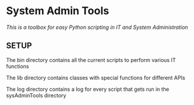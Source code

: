 # System Admin Tools
*This is a toolbox for easy Python scripting in IT and System Administration*

## SETUP
The bin directory contains all the current scripts to perform various IT functions

The lib directory contains classes with special functions for different APIs

The log directory contains a log for every script that gets run in the sysAdminTools directory
